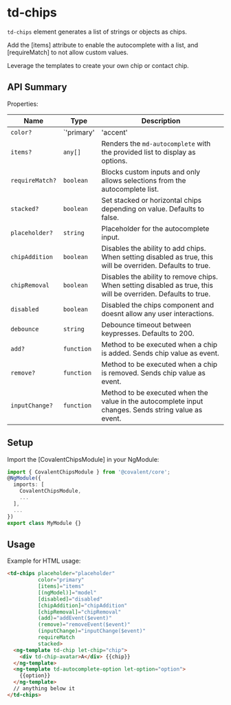 # td-chips

`td-chips` element generates a list of strings or objects as chips.

Add the [items] attribute to enable the autocomplete with a list, and [requireMatch] to not allow custom values.

Leverage the templates to create your own chip or contact chip.

## API Summary

Properties:

| Name | Type | Description |
| --- | --- | --- |
| `color?` | `'primary' | 'accent' | 'warn'` | color for the input and focus state of the chips. Defaults to 'primary'
| `items?` | `any[]` | Renders the `md-autocomplete` with the provided list to display as options.
| `requireMatch?` | `boolean` | Blocks custom inputs and only allows selections from the autocomplete list.
| `stacked?` | `boolean` | Set stacked or horizontal chips depending on value. Defaults to false.
| `placeholder?` | `string` | Placeholder for the autocomplete input.
| `chipAddition` | `boolean` | Disables the ability to add chips. When setting disabled as true, this will be overriden. Defaults to true.
| `chipRemoval` | `boolean` | Disables the ability to remove chips. When setting disabled as true, this will be overriden. Defaults to true.
| `disabled` | `boolean` | Disabled the chips component and doesnt allow any user interactions.
| `debounce` | `string` | Debounce timeout between keypresses. Defaults to 200.
| `add?` | `function` | Method to be executed when a chip is added. Sends chip value as event.
| `remove?` | `function` | Method to be executed when a chip is removed. Sends chip value as event.
| `inputChange?` | `function` | Method to be executed when the value in the autocomplete input changes. Sends string value as event.

## Setup

Import the [CovalentChipsModule] in your NgModule:

```typescript
import { CovalentChipsModule } from '@covalent/core';
@NgModule({
  imports: [
    CovalentChipsModule,
    ...
  ],
  ...
})
export class MyModule {}
```

## Usage

Example for HTML usage:

```html
<td-chips placeholder="placeholder"
          color="primary"
          [items]="items"
          [(ngModel)]="model"
          [disabled]="disabled" 
          [chipAddition]="chipAddition"
          [chipRemoval]="chipRemoval"
          (add)="addEvent($event)"
          (remove)="removeEvent($event)"
          (inputChange)="inputChange($event)"
          requireMatch
          stacked>
  <ng-template td-chip let-chip="chip">
    <div td-chip-avatar>A</div> {{chip}}
  </ng-template>
  <ng-template td-autocomplete-option let-option="option">
    {{option}}
  </ng-template>
  // anything below it
</td-chips>  
```
